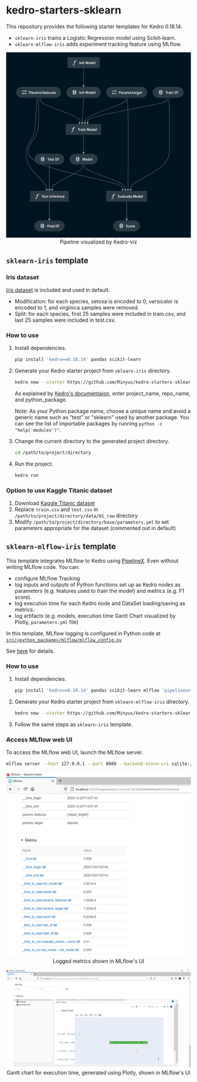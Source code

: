 # kedro-starters-sklearn 

This repository provides the following starter templates for Kedro 0.18.14.

- `sklearn-iris` trains a Logistic Regression model using Scikit-learn.
- `sklearn-mlflow-iris` adds experiment tracking feature using MLflow.

<p align="center">
<img src="_doc_images/kedro_viz.png">
Pipeline visualized by Kedro-viz
</p>

## `sklearn-iris` template

### Iris dataset

[Iris dataset](https://www.kaggle.com/uciml/iris) is included and used in default.
- Modification: for each species, setosa is encoded to 0, versicolor is encoded to 1, and virginica samples were removed.
- Split: for each species, first 25 samples were included in train.csv, and last 25 samples were included in test.csv.

### How to use

1. Install dependencies.

    ```bash
    pip install 'kedro==0.18.14' pandas scikit-learn 
    ```

2. Generate your Kedro starter project from `sklearn-iris` directory.

    ```bash
    kedro new --starter https://github.com/Minyus/kedro-starters-sklearn.git --directory sklearn-iris
    ```
    As explained by [Kedro's documentaion](https://kedro.readthedocs.io/en/stable/02_get_started/04_new_project.html), enter project_name, repo_name, and python_package. 

    Note: As your Python package name, choose a unique name and avoid a generic name such as "test" or "sklearn" used by another package. You can see the list of importable packages by running `python -c "help('modules')"`.

3. Change the current directory to the generated project directory.

    ```bash
    cd /path/to/project/directory
    ```

4. Run the project.

    ```bash
    kedro run
    ```

### Option to use Kaggle Titanic dataset

1. Download [Kaggle Titanic dataset](https://www.kaggle.com/c/titanic/data)
2. Replace `train.csv` and `test.csv` in `/path/to/project/directory/data/01_raw` directory
3. Modify `/path/to/project/directory/base/parameters.yml` to set parameters appropriate for the dataset (commented out in default)


## `sklearn-mlflow-iris` template

This template integrates MLflow to Kedro using [PipelineX](https://github.com/Minyus/pipelinex). Even without writing MLflow code. You can:
- configure MLflow Tracking
- log inputs and outputs of Python functions set up as Kedro nodes as parameters (e.g. features used to train the model) and metrics (e.g. F1 score).
- log execution time for each Kedro node and DataSet loading/saving as metrics.
- log artifacts (e.g. models, execution time Gantt Chart visualized by Plotly, `parameters.yml` file)

In this template, MLflow logging is configured in Python code at [`src/<python_package>/mlflow/mlflow_config.py`](sklearn-mlflow-iris/%7B%7B%20cookiecutter.repo_name%20%7D%7D/src/%7B%7B%20cookiecutter.python_package%20%7D%7D/hooks.py) 

See [here](https://github.com/Minyus/pipelinex#integration-with-mlflow-by-kedro-hooks-callbacks) for details.

### How to use

1. Install dependencies.

    ```bash
    pip install 'kedro==0.18.14' pandas scikit-learn mlflow 'pipelinex>=0.7.7' plotly
    ```

2. Generate your Kedro starter project from `sklearn-mlflow-iris` directory.

    ```bash
    kedro new --starter https://github.com/Minyus/kedro-starters-sklearn.git --directory sklearn-mlflow-iris
    ```
3. Follow the same steps as `sklearn-iris` template.

### Access MLflow web UI

To access the MLflow web UI, launch the MLflow server.

```bash
mlflow server --host 127.0.0.1 --port 8080 --backend-store-uri sqlite:///mlruns/sqlite.db --default-artifact-root ./mlruns
```

<p align="center">
<img src="_doc_images/mlflow_ui_metrics.png">
Logged metrics shown in MLflow's UI
</p>

<p align="center">
<img src="_doc_images/mlflow_ui_gantt.png">
Gantt chart for execution time, generated using Plotly, shown in MLflow's UI
</p>
